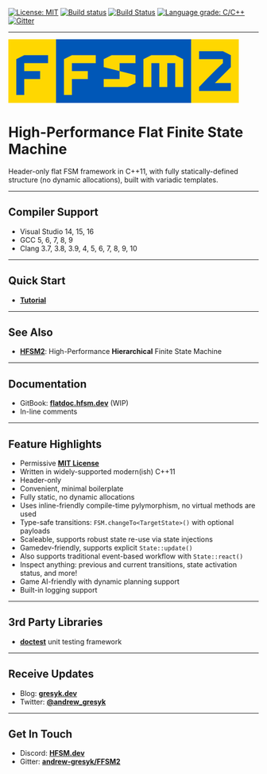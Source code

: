 [![License: MIT](https://img.shields.io/badge/License-MIT-blue.svg)](LICENSE)
[![Build status](https://ci.appveyor.com/api/projects/status/io1x70fd52l04wad?svg=true)](https://ci.appveyor.com/project/andrew-gresyk/FFSM2)
[![Build Status](https://travis-ci.org/andrew-gresyk/FFSM2.svg?branch=master)](https://travis-ci.org/andrew-gresyk/FFSM2)
[![Language grade: C/C++](https://img.shields.io/lgtm/grade/cpp/g/andrew-gresyk/FFSM2.svg?logo=lgtm&logoWidth=18)](https://lgtm.com/projects/g/andrew-gresyk/FFSM2/context:cpp)
[![Gitter](https://badges.gitter.im/andrew-gresyk/FFSM2.svg)](https://gitter.im/andrew-gresyk/FFSM2)

---

![FFSM2](assets/logos/ffsm2-logo-large.png)

# High-Performance Flat Finite State Machine

Header-only flat FSM framework in C++11, with fully statically-defined structure (no dynamic allocations), built with variadic templates.

---

## Compiler Support

- Visual Studio 14, 15, 16
- GCC 5, 6, 7, 8, 9
- Clang 3.7, 3.8, 3.9, 4, 5, 6, 7, 8, 9, 10

---

## Quick Start

- **[Tutorial](examples/snippets/wiki_tutorial.cpp)**

---

## See Also

- **[HFSM2](https://hfsm.dev)**: High-Performance **Hierarchical** Finite State Machine

---

## Documentation

- GitBook: **[flatdoc.hfsm.dev](https://flatdoc.hfsm.dev/)** (WIP)
- In-line comments

---

## Feature Highlights

- Permissive **[MIT License](LICENSE)**
- Written in widely-supported modern(ish) C++11
- Header-only
- Convenient, minimal boilerplate
- Fully static, no dynamic allocations
- Uses inline-friendly compile-time pylymorphism, no virtual methods are used
- Type-safe transitions: `FSM.changeTo<TargetState>()` with optional payloads
- Scaleable, supports robust state re-use via state injections
- Gamedev-friendly, supports explicit `State::update()`
- Also supports traditional event-based workflow with `State::react()`
- Inspect anything: previous and current transitions, state activation status, and more!
- Game AI-friendly with dynamic planning support
- Built-in logging support

---

## 3rd Party Libraries

- **[doctest](https://github.com/onqtam/doctest)** unit testing framework

---

## Receive Updates

- Blog: **[gresyk.dev](https://gresyk.dev)**
- Twitter: **[@andrew_gresyk](https://www.twitter.com/andrew_gresyk)**

---

## Get In Touch

- Discord: **[HFSM.dev](https://discord.gg/ZfWjhFj)**
- Gitter: **[andrew-gresyk/FFSM2](https://gitter.im/andrew-gresyk/FFSM2)**
